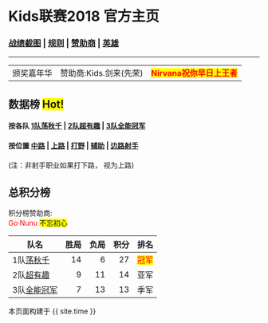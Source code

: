 # Kids联赛2018 官方主页
### [战绩截图](https://m.weibo.cn/u/6852703787) \| [规则][rule] \| [赞助商][spr] \| [英雄][hero]
---

<table> 
   <tr>    
    <td> 颁奖嘉年华</td>
    <td> 赞助商:Kids.剑来(先荣)</td>
      <td> 
         <b>
            <font color="red">
               <span style="background-color: yellow"> Nirvana祝你早日上王者</span>
            </font>
         </b> 
      </td>
   </tr>
</table>

<h2> 数据榜 <span style="background-color: yellow"> Hot! </span> </h2>

#### 按各队 [1队荡秋千][t1] \| [2队超有趣][t2] \| [3队全能冠军][t3]

#### 按位置 [中路][p1] \| [上路][p2] \| [打野][p3] \| [辅助][p4] \| [边路射手][p5] 

(注：非射手职业如果打下路， 视为上路)


## 总积分榜

积分榜赞助商:<br><font color="red"> Go·Nunu </font></td>
  <span style="background-color: yellow"> 不忘初心 </span>
            


| 队名            |胜局 | 负局 |  积分 |排名
|-------------   | --: | --: | --: |---|
| 1队[荡秋千][t1]  | 14  | 6 | 27 |<font color="red"> <span style="background-color: yellow">冠军</span>  </font>|
| 2队[超有趣][t2]  |9  | 11 | 14 |亚军|
| 3队[全能冠军][t3]| 7 | 13 | 13 |季军|


[rule]: rule.md
[t1]: team1.md
[t2]: team2.md
[t3]: team3.md
[spr]: sponsor.md
[r0]: round0.md
[r1]: round1.md
[r2]: round2.md
[r3]: round3.md
[r4]: round4.md
[r5]: round5.md
[r6]: round6.md
[hero]: hero.md
[p1]: pos1.md
[p2]: pos2.md
[p3]: pos3.md
[p4]: pos4.md
[p5]: pos5.md


本页面构建于 {{ site.time }}

